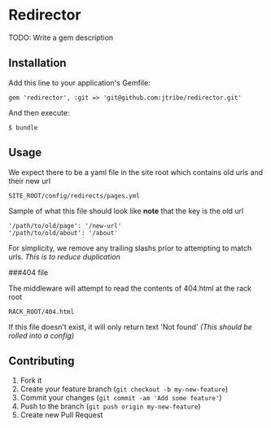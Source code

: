 # Redirector

TODO: Write a gem description

## Installation

Add this line to your application's Gemfile:

    gem 'redirector', :git => 'git@github.com:jtribe/redirector.git'

And then execute:

    $ bundle


## Usage

We expect there to be a yaml file in the site root
which contains old urls and their new url

    SITE_ROOT/config/redirects/pages.yml
    
Sample of what this file should look like
**note** that the key is the old url

    '/path/to/old/page': '/new-url'
    '/path/to/old/about': '/about'
    
    
For simplicity, we remove any trailing slashs prior to attempting to match urls. 
*This is to reduce duplication*


###404 file

The middleware will attempt to read the contents of 404.html at the rack root

    RACK_ROOT/404.html

If this file doesn't exist, it will only return text 'Not found'
*(This should be rolled into a config)*

## Contributing

1. Fork it
2. Create your feature branch (`git checkout -b my-new-feature`)
3. Commit your changes (`git commit -am 'Add some feature'`)
4. Push to the branch (`git push origin my-new-feature`)
5. Create new Pull Request
